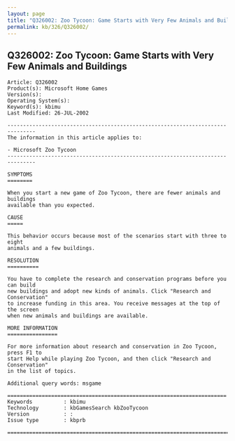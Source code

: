 ```yaml
---
layout: page
title: "Q326002: Zoo Tycoon: Game Starts with Very Few Animals and Buildings"
permalink: kb/326/Q326002/
---
```


## Q326002: Zoo Tycoon: Game Starts with Very Few Animals and Buildings

	Article: Q326002
	Product(s): Microsoft Home Games
	Version(s): 
	Operating System(s): 
	Keyword(s): kbimu
	Last Modified: 26-JUL-2002
	
	-------------------------------------------------------------------------------
	The information in this article applies to:
	
	- Microsoft Zoo Tycoon 
	-------------------------------------------------------------------------------
	
	SYMPTOMS
	========
	
	When you start a new game of Zoo Tycoon, there are fewer animals and buildings
	available than you expected.
	
	CAUSE
	=====
	
	This behavior occurs because most of the scenarios start with three to eight
	animals and a few buildings.
	
	RESOLUTION
	==========
	
	You have to complete the research and conservation programs before you can build
	new buildings and adopt new kinds of animals. Click "Research and Conservation"
	to increase funding in this area. You receive messages at the top of the screen
	when new animals and buildings are available.
	
	MORE INFORMATION
	================
	
	For more information about research and conservation in Zoo Tycoon, press F1 to
	start Help while playing Zoo Tycoon, and then click "Research and Conservation"
	in the list of topics.
	
	Additional query words: msgame
	
	======================================================================
	Keywords          : kbimu 
	Technology        : kbGamesSearch kbZooTycoon
	Version           : :
	Issue type        : kbprb
	
	=============================================================================
	
